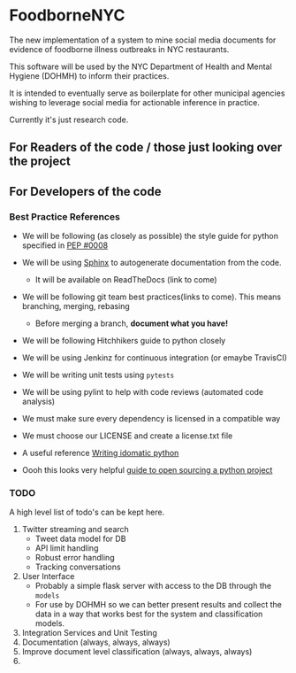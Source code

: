 # FoodborneNYC

The new implementation of a system to mine social media documents for evidence of foodborne illness outbreaks in NYC restaurants.

This software will be used by the NYC Department of Health and Mental Hygiene (DOHMH) to inform their practices.

It is intended to eventually serve as boilerplate for other municipal agencies wishing to leverage social media for actionable inference in practice.

Currently it's just research code.

## For Readers of the code / those just looking over the project


## For Developers of the code


### Best Practice References

- We will be following (as closely as possible) the style guide for python specified in [PEP #0008](https://www.python.org/dev/peps/pep-0008/)
- We will be using [Sphinx](http://www.sphinx-doc.org/en/stable/) to autogenerate documentation from the code.
    - It will be available on ReadTheDocs (link to come)
- We will be following git team best practices(links to come).  This means branching, merging, rebasing 
   - Before merging a branch, **document what you have!**

- We will be following Hitchhikers guide to python closely
- We will be using Jenkinz for continuous integration (or emaybe TravisCI)
- We will be writing unit tests using `pytests`
- We will be using pylint to help with code reviews  (automated code analysis)
- We must make sure every dependency is licensed in a compatible way
- We must choose our LICENSE and create a license.txt file

- A useful reference [Writing idomatic python](https://www.jeffknupp.com/writing-idiomatic-python-ebook/)

- Oooh this looks very helpful [guide to open sourcing a python project](https://www.jeffknupp.com/blog/2013/08/16/open-sourcing-a-python-project-the-right-way/)



### TODO

A high level list of todo's can be kept here.

1. Twitter streaming and search
    - Tweet data model for DB
    - API limit handling
    - Robust error handling
    - Tracking conversations
2. User Interface
    - Probably a simple flask server with access to the DB through the ```models```
    - For use by DOHMH so we can better present results and collect the data in a way that works best for the system and classification models.
3. Integration Services and Unit Testing
4. Documentation (always, always, always)
5. Improve document level classification (always, always, always)
6. 

